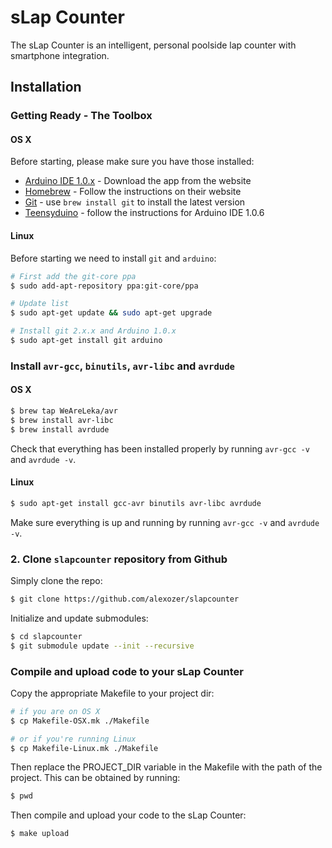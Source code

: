 # sLap Counter

The sLap Counter is an intelligent, personal poolside lap counter with smartphone integration.

## Installation

### Getting Ready - The Toolbox

#### OS X

Before starting, please make sure you have those installed:

*	[Arduino IDE 1.0.x](http://arduino.cc/en/main/software#toc2) - Download the app from the website
*	[Homebrew](http://mxcl.github.io/homebrew/) - Follow the instructions on their website
*	[Git](http://git-scm.com/) - use `brew install git` to install the latest version
*   [Teensyduino](https://www.pjrc.com/teensy/td_download.html) - follow the instructions for Arduino IDE 1.0.6

#### Linux

Before starting we need to install `git` and `arduino`:

```Bash
# First add the git-core ppa
$ sudo add-apt-repository ppa:git-core/ppa

# Update list
$ sudo apt-get update && sudo apt-get upgrade

# Install git 2.x.x and Arduino 1.0.x
$ sudo apt-get install git arduino
```

### Install `avr-gcc`, `binutils`, `avr-libc` and `avrdude`

#### OS X

```Bash
$ brew tap WeAreLeka/avr
$ brew install avr-libc
$ brew install avrdude
```

Check that everything has been installed properly by running `avr-gcc -v` and `avrdude -v`.

#### Linux

```Bash
$ sudo apt-get install gcc-avr binutils avr-libc avrdude
```

Make sure everything is up and running by running `avr-gcc -v` and `avrdude -v`.

### 2. Clone `slapcounter` repository from Github

Simply clone the repo:

```Bash
$ git clone https://github.com/alexozer/slapcounter
```

Initialize and update submodules:

```Bash
$ cd slapcounter
$ git submodule update --init --recursive
```

### Compile and upload code to your sLap Counter

Copy the appropriate Makefile to your project dir:

```Bash
# if you are on OS X
$ cp Makefile-OSX.mk ./Makefile

# or if you're running Linux
$ cp Makefile-Linux.mk ./Makefile
```

Then replace the PROJECT_DIR variable in the Makefile with the path of the project.
This can be obtained by running:

```Bash
$ pwd
```

Then compile and upload your code to the sLap Counter:

```Bash
$ make upload
```
